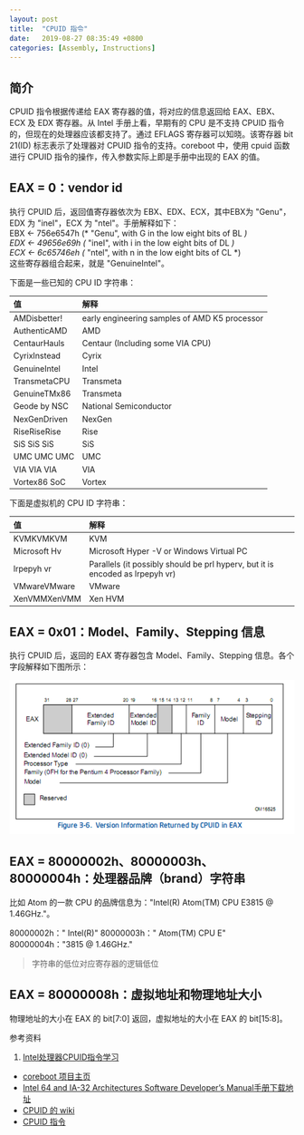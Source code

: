```yaml
---
layout: post
title:  "CPUID 指令"
date:   2019-08-27 08:35:49 +0800
categories: [Assembly, Instructions]
---
```


## 简介

CPUID 指令根据传递给 EAX 寄存器的值，将对应的信息返回给 EAX、EBX、ECX 及 EDX 寄存器。从 Intel 手册上看，早期有的 CPU 是不支持 CPUID 指令的，但现在的处理器应该都支持了。通过 EFLAGS 寄存器可以知晓。该寄存器 bit 21(ID) 标志表示了处理器对 CPUID 指令的支持。coreboot 中，使用 cpuid 函数进行 CPUID 指令的操作，传入参数实际上即是手册中出现的 EAX 的值。

## EAX = 0：vendor id

执行 CPUID 后，返回值寄存器依次为 EBX、EDX、ECX，其中EBX为 "Genu"，EDX 为 "ineI"，ECX 为 "ntel"。手册解释如下：  
EBX <- 756e6547h (* "Genu", with G in the low eight bits of BL *)  
EDX <- 49656e69h (* "ineI", with i in the low eight bits of DL *)  
ECX <- 6c65746eh (* "ntel", with n in the low eight bits of CL *)  
这些寄存器组合起来，就是 "GenuineIntel"。

下面是一些已知的 CPU ID 字符串：

| 值 | 解释 |
| :--- | :--- |
| AMDisbetter! | early engineering samples of AMD K5 processor |
| AuthenticAMD | AMD |
| CentaurHauls | Centaur (Including some VIA CPU) |
| CyrixInstead | Cyrix |
| GenuineIntel | Intel |
| TransmetaCPU | Transmeta |
| GenuineTMx86 | Transmeta |
| Geode by NSC | National Semiconductor |
| NexGenDriven | NexGen |
| RiseRiseRise | Rise |
| SiS SiS SiS | SiS |
| UMC UMC UMC | UMC |
| VIA VIA VIA | VIA |
| Vortex86 SoC | Vortex |

下面是虚拟机的 CPU ID 字符串：

| 值 | 解释 |
| :--- | :--- |
| KVMKVMKVM | KVM |
| Microsoft Hv | Microsoft Hyper -V or Windows Virtual PC |
| lrpepyh vr | Parallels (it possibly should be prl hyperv, but it is encoded as lrpepyh vr) |
| VMwareVMware | VMware |
| XenVMMXenVMM | Xen HVM |

## EAX = 0x01：Model、Family、Stepping 信息

执行 CPUID 后，返回的 EAX 寄存器包含 Model、Family、Stepping 信息。各个字段解释如下图所示：

![Version Information Returned By CPUID In EAX](/assets/image/version-information-returned-by-cpuid-in-eax.png)

## EAX = 80000002h、80000003h、80000004h：处理器品牌（brand）字符串

比如 Atom 的一款 CPU 的品牌信息为："Intel(R) Atom(TM) CPU  E3815  @ 1.46GHz."。

80000002h："        Intel(R)"
80000003h：" Atom(TM) CPU  E"
80000004h："3815  @ 1.46GHz."

> 字符串的低位对应寄存器的逻辑低位

## EAX = 80000008h：虚拟地址和物理地址大小

物理地址的大小在 EAX 的 bit[7:0] 返回，虚拟地址的大小在 EAX 的 bit[15:8]。

[//]: # (<!-- markdownlint-disable MD032 --> 列表周围没有空行的检测)
[//]: # (<!-- markdownlint-disable MD006 --> 列表前面有缩进的检测)

参考资料

1. [Intel处理器CPUID指令学习](https://blog.csdn.net/subfate/article/details/50719396)
  - [coreboot 项目主页](http://www.coreboot.org/)
  - [Intel 64 and IA-32 Architectures Software Developer’s Manual手册下载地址](http://www.intel.com/content/www/us/en/processors/architectures-software-developer-manuals.html)
  - [CPUID 的 wiki](https://en.wikipedia.org/wiki/CPUID)
  - [CPUID 指令](http://hengch.blog.163.com/blog/static/1078006720091414224566/)

